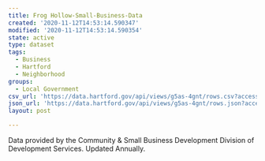```yaml
---
title: Frog Hollow-Small-Business-Data
created: '2020-11-12T14:53:14.590347'
modified: '2020-11-12T14:53:14.590354'
state: active
type: dataset
tags:
  - Business
  - Hartford
  - Neighborhood
groups:
  - Local Government
csv_url: 'https://data.hartford.gov/api/views/g5as-4gnt/rows.csv?accessType=DOWNLOAD'
json_url: 'https://data.hartford.gov/api/views/g5as-4gnt/rows.json?accessType=DOWNLOAD'
layout: post

---
```

Data provided by the Community & Small Business Development Division of Development Services.  Updated Annually.
